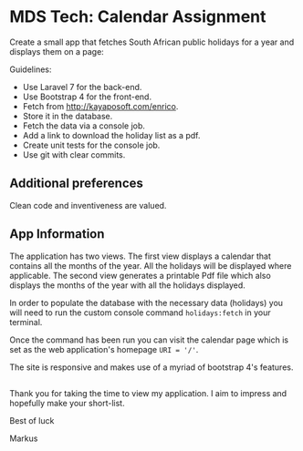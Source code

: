 <h1>MDS Tech: Calendar Assignment</h1>

Create a small app that fetches South African public holidays for a year and displays them on a page:

Guidelines:

- Use Laravel 7 for the back-end.
- Use Bootstrap 4 for the front-end.
- Fetch from http://kayaposoft.com/enrico.
- Store it in the database.
- Fetch the data via a console job.
- Add a link to download the holiday list as a pdf.
- Create unit tests for the console job.
- Use git with clear commits. 

## Additional preferences
Clean code and inventiveness are valued.

## App Information
The application has two views. 
The first view displays a calendar that contains all the months of the year. 
All the holidays will be displayed where applicable.
The second view generates a printable Pdf file which also displays the months of the year with all the holidays displayed.

In order to populate the database with the necessary data (holidays) you will need to run the custom console command ``` holidays:fetch ``` in your terminal.

Once the command has been run you can visit the calendar page which is set as the web application's homepage ``` URI = '/' ```.

The site is responsive and makes use of a myriad of bootstrap 4's features.
##
Thank you for taking the time to view my application. I aim to impress and hopefully make your short-list. 

Best of luck 

Markus
